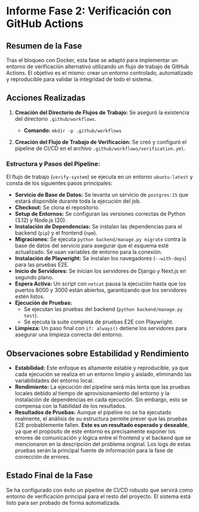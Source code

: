 # Informe Fase 2: Verificación con GitHub Actions

## Resumen de la Fase

Tras el bloqueo con Docker, esta fase se adaptó para implementar un entorno de verificación alternativo utilizando un flujo de trabajo de GitHub Actions. El objetivo es el mismo: crear un entorno controlado, automatizado y reproducible para validar la integridad de todo el sistema.

## Acciones Realizadas

1.  **Creación del Directorio de Flujos de Trabajo:** Se aseguró la existencia del directorio `.github/workflows`.
    *   **Comando:** `mkdir -p .github/workflows`

2.  **Creación del Flujo de Trabajo de Verificación:** Se creó y configuró el pipeline de CI/CD en el archivo `.github/workflows/verification.yml`.

### Estructura y Pasos del Pipeline:

El flujo de trabajo (`verify-system`) se ejecuta en un entorno `ubuntu-latest` y consta de los siguientes pasos principales:

*   **Servicio de Base de Datos:** Se levanta un servicio de `postgres:15` que estará disponible durante toda la ejecución del job.
*   **Checkout:** Se clona el repositorio.
*   **Setup de Entornos:** Se configuran las versiones correctas de Python (3.12) y Node.js (20).
*   **Instalación de Dependencias:** Se instalan las dependencias para el backend (`pip`) y el frontend (`npm`).
*   **Migraciones:** Se ejecuta `python backend/manage.py migrate` contra la base de datos del servicio para asegurar que el esquema esté actualizado. Se usan variables de entorno para la conexión.
*   **Instalación de Playwright:** Se instalan los navegadores (`--with-deps`) para las pruebas E2E.
*   **Inicio de Servidores:** Se inician los servidores de Django y Next.js en segundo plano.
*   **Espera Activa:** Un script con `netcat` pausa la ejecución hasta que los puertos 8000 y 3000 están abiertos, garantizando que los servidores estén listos.
*   **Ejecución de Pruebas:**
    *   Se ejecutan las pruebas del backend (`python backend/manage.py test`).
    *   Se ejecuta la suite completa de pruebas E2E con Playwright.
*   **Limpieza:** Un paso final con `if: always()` detiene los servidores para asegurar una limpieza correcta del entorno.

## Observaciones sobre Estabilidad y Rendimiento

*   **Estabilidad:** Este enfoque es altamente estable y reproducible, ya que cada ejecución se realiza en un entorno limpio y aislado, eliminando las variabilidades del entorno local.
*   **Rendimiento:** La ejecución del pipeline será más lenta que las pruebas locales debido al tiempo de aprovisionamiento del entorno y la instalación de dependencias en cada ejecución. Sin embargo, esto se compensa con la fiabilidad de los resultados.
*   **Resultados de Pruebas:** Aunque el pipeline no se ha ejecutado realmente, el análisis de su estructura permite prever que las pruebas E2E probablemente fallen. **Este es un resultado esperado y deseable**, ya que el propósito de este entorno es precisamente exponer los errores de comunicación y lógica entre el frontend y el backend que se mencionaron en la descripción del problema original. Los logs de estas pruebas serán la principal fuente de información para la fase de corrección de errores.

## Estado Final de la Fase

Se ha configurado con éxito un pipeline de CI/CD robusto que servirá como entorno de verificación principal para el resto del proyecto. El sistema está listo para ser probado de forma automatizada.